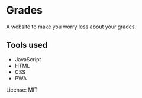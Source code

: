 # Grades

A website to make you worry less about your grades.

## Tools used
- JavaScript
- HTML
- CSS
- PWA


License: MIT

